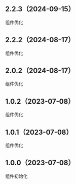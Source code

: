 ## 2.2.3（2024-09-15）
组件优化
## 2.2.2（2024-08-17）
组件优化
## 2.0.2（2024-08-17）
组件优化
## 1.0.2（2023-07-08）
组件优化
## 1.0.1（2023-07-08）
组件优化
## 1.0.0（2023-07-08）
组件初始化
